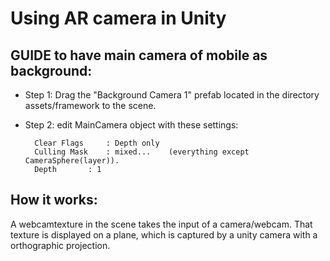 # Using AR camera in Unity
 
## GUIDE to have main camera of mobile as background:

* Step 1: Drag the "Background Camera 1" prefab located in the directory assets/framework to the scene.
* Step 2: edit MainCamera object with these settings:


		Clear Flags 	: Depth only
		Culling Mask	: mixed...    (everything except CameraSphere(layer)).
		Depth		: 1

 
## How it works:
A webcamtexture in the scene takes the input of a camera/webcam. 
That texture is displayed on a plane, which is captured by a unity camera with a orthographic projection.
